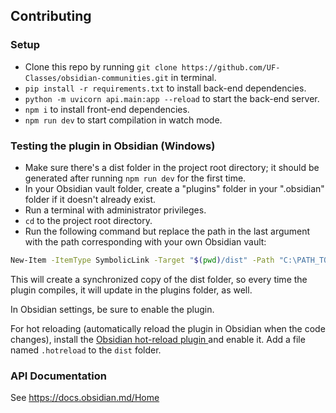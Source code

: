 ## Contributing
### Setup
- Clone this repo by running `git clone https://github.com/UF-Classes/obsidian-communities.git` in terminal.
- `pip install -r requirements.txt` to install back-end dependencies.
- `python -m uvicorn api.main:app --reload` to start the back-end server.
- `npm i` to install front-end dependencies.
- `npm run dev` to start compilation in watch mode.

### Testing the plugin in Obsidian (Windows)
- Make sure there's a dist folder in the project root directory; it should be generated after running `npm run dev` for the first time.
- In your Obsidian vault folder, create a "plugins" folder in your ".obsidian" folder if it doesn't already exist.
- Run a terminal with administrator privileges.
- `cd` to the project root directory.
- Run the following command but replace the path in the last argument with the path corresponding with your own Obsidian vault:
```bash
New-Item -ItemType SymbolicLink -Target "$(pwd)/dist" -Path "C:\PATH_TO_MY_VAULT\.obsidian\plugins\obsidian-communities"
```
This will create a synchronized copy of the dist folder, so every time the plugin compiles, it will update in the plugins folder, as well.

In Obsidian settings, be sure to enable the plugin.

For hot reloading (automatically reload the plugin in Obsidian when the code changes), install the [Obsidian hot-reload plugin
](https://github.com/pjeby/hot-reload) and enable it. Add a file named `.hotreload` to the `dist` folder.
### API Documentation

See https://docs.obsidian.md/Home
